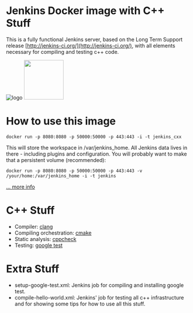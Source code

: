 # Jenkins Docker image with C++ Stuff 
This is a fully functional Jenkins server, based on the Long Term Support release [http://jenkins-ci.org/](http://jenkins-ci.org/), with all elements necessary for compiling and testing c++ code.

![logo](http://jenkins-ci.org/sites/default/files/jenkins_logo.png)
<img src="https://cmsresources.windowsphone.com/devcenter/common/resources/images/games/tech/CPlusPlus.png" width="108">

# How to use this image
```console
docker run -p 8080:8080 -p 50000:50000 -p 443:443 -i -t jenkins_cxx
```
This will store the workspace in /var/jenkins_home. All Jenkins data lives in there - including plugins and configuration. You will probably want to make that a persistent volume (recommended):

```console
docker run -p 8080:8080 -p 50000:50000 -p 443:443 -v /your/home:/var/jenkins_home -i -t jenkins
```
<a href="https://github.com/docker-library/docs/blob/master/jenkins/README.md" target="_blank">... more info</a>

# C++ Stuff
 * Compiler: <a href="http://clang.llvm.org" target="_blank">clang</a>
 * Compiling orchestration: <a href="https://cmake.org/documentation/" target="_blank">cmake</a>
 * Static analysis: <a href="http://cppcheck.sourceforge.net" target="_blank">cppcheck</a>
 * Testing: <a href="https://github.com/google/googletest" target="_blank">google test</a>
 
# Extra Stuff
 * setup-google-test.xml: Jenkins job for compiling and installing google test.
 * compile-hello-world.xml: Jenkins' job for testing all c++ infrastructure and for showing some tips for how to use all this stuff.
 
